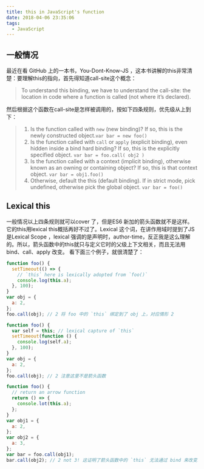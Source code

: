 ```yaml
---
title: this in JavaScript's function
date: 2018-04-06 23:35:06
tags:
  - JavaScript
---
```


## 一般情况 

最近在看 GitHub 上的一本书，You-Dont-Know-JS ，这本书讲解的this非常清楚：要理解this的指向，首先得知道call-site这个概念：

> To understand this binding, we have to understand the call-site: the location in code where a function is called (not where it’s declared).

然后根据这个函数在call-site是怎样被调用的，按如下四条规则，优先级从上到下：

> 1. Is the function called with `new` (new binding)? If so, this is the newly constructed object.`var bar = new foo()`
> 2. Is the function called with `call` or `apply` (explicit binding), even hidden inside a bind hard binding? If so, this is the explicitly specified object.
>    `var bar = foo.call( obj2 )`
> 3. Is the function called with a context (implicit binding), otherwise known as an owning or containing object? If so, this is that context object.
>    `var bar = obj1.foo()`
> 4. Otherwise, default the this (default binding). If in strict mode, pick undefined, otherwise pick the global object.
>    `var bar = foo()`

## Lexical this 

一般情况以上四条规则就可以cover 了，但是ES6 新加的箭头函数就不是这样。它的this用lexical this概括再好不过了。Lexical 这个词，在讲作用域时提到了JS 是Lexical Scope ，lexical 强调的是声明时，author-time，反正我是这么理解的。所以，箭头函数中的this就只与定义它时的父级上下文相关，而且无法用bind、call、apply 改变。 看下面三个例子，就很清楚了：

```js
function foo() {
  setTimeout(() => {
    // `this` here is lexically adopted from `foo()`
    console.log(this.a);
  }, 100);
}
var obj = {
  a: 2,
};
foo.call(obj); // 2 将 foo 中的 `this` 绑定到了 obj 上，对应情形 2
```

```js
function foo() {
  var self = this; // lexical capture of `this`
  setTimeout(function () {
    console.log(self.a);
  }, 100);
}
var obj = {
  a: 2,
};
foo.call(obj); // 2 注意这里不是箭头函数
```

```js
function foo() {
  // return an arrow function
  return () => {
    console.lot(this.a);
  };
}
var obj1 = {
  a: 2,
};
var obj2 = {
  a: 3,
};
var bar = foo.call(obj1);
bar.call(obj2); // 2 not 3! 这证明了箭头函数中的 `this` 无法通过 bind 来改变。
```
